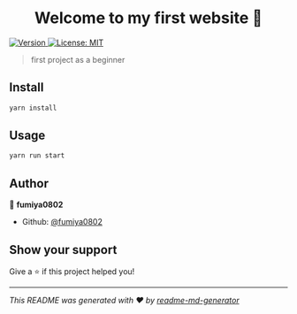 <h1 align="center">Welcome to my first website 👋</h1>
<p>
  <a href="https://www.npmjs.com/package/my first website" target="_blank">
    <img alt="Version" src="https://img.shields.io/npm/v/my first website.svg">
  </a>
  <a href="#" target="_blank">
    <img alt="License: MIT" src="https://img.shields.io/badge/License-MIT-yellow.svg" />
  </a>
</p>

> first project as a beginner

## Install

```sh
yarn install
```

## Usage

```sh
yarn run start
```

## Author

👤 **fumiya0802**

* Github: [@fumiya0802](https://github.com/fumiya0802)

## Show your support

Give a ⭐️ if this project helped you!

***
_This README was generated with ❤️ by [readme-md-generator](https://github.com/kefranabg/readme-md-generator)_